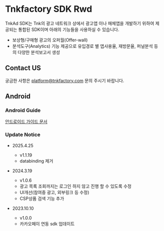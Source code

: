 # Tnkfactory SDK Rwd

TnkAd SDK는 Tnk의 광고 네트워크 상에서 광고앱 이나 매체앱을 개발하기 위하여 제공되는 통합된 SDK이며 아래의 기능들을 사용하실 수 있습니다.

* 보상형/구매형 광고의 오퍼월(Offer-wall)
* 분석도구(Analytics) 기능 제공으로 유입경로 별 앱사용율, 재방문율, 퍼널분석 등의 다양한 분석보고서 생성

## Contact US
궁금한 사항은 [platform@tnkfactory.com](mailto:platform@tnkfactory.com) 문의 주시기 바랍니다.

## Android

### Android Guide

[안드로이드 가이드 문서](./Android_Guide.md)

### Update Notice
* 2025.4.25
    * v1.1.19
    * databinding 제거

* 2024.3.19
    * v1.0.6
    * 광고 목록 조회까지는 로그인 하지 않고 진행 할 수 있도록 수정
    * UI개선(참여중 광고, 외부링크 등 수정)
    * CSP상품 검색 기능 추가
* 2023.10.10
    * v1.0.0
    * 카카오페이 연동 sdk 업데이트
